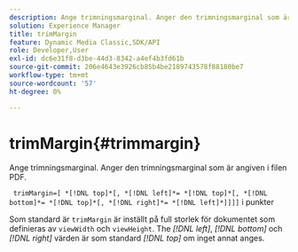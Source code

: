 ```yaml
---
description: Ange trimningsmarginal. Anger den trimningsmarginal som är angiven i filen PDF.
solution: Experience Manager
title: trimMargin
feature: Dynamic Media Classic,SDK/API
role: Developer,User
exl-id: dc6e31f8-d3be-44d3-8342-a4ef4b3fd61b
source-git-commit: 206e4643e3926cb85b4be2189743578f88180be7
workflow-type: tm+mt
source-wordcount: '57'
ht-degree: 0%

---
```


# trimMargin{#trimmargin}

Ange trimningsmarginal. Anger den trimningsmarginal som är angiven i filen PDF.

` trimMargin=[ *[!DNL top]*[, *[!DNL left]*= *[!DNL top]*[, *[!DNL bottom]*= *[!DNL top]*[, *[!DNL right]*= *[!DNL left]*]]]]` i punkter

Som standard är `trimMargin` är inställt på full storlek för dokumentet som definieras av `viewWidth` och `viewHeight`. The *[!DNL left]*, *[!DNL bottom]* och *[!DNL right]* värden är som standard *[!DNL top]* om inget annat anges.
